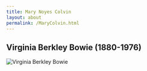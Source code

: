 ```yaml
---
title: Mary Noyes Colvin
layout: about
permalink: /MaryColvin.html
---
```


## Virginia Berkley Bowie (1880-1976)
<div style="float: left"><img src="https://elizajames.github.io/WLCB_draft/assets/img/VirginiaBowie.jpg" alt="Virginia Berkley Bowie"></div>